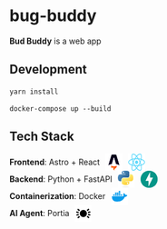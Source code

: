 # bug-buddy

**Bud Buddy** is a web app 

## Development

```
yarn install
```

```
docker-compose up --build
```

## Tech Stack

<div style="display: flex; align-items: center; gap: 10px;">
  <span><strong>Frontend</strong>: Astro + React</span>
  <img src="https://github.com/norMNfan/bug-buddy/blob/main/logos/astro-logo.png" alt="Astro Logo" style="width: 30px; height: 30px;">
  <img src="https://github.com/norMNfan/bug-buddy/blob/main/logos/react-logo.png" alt="React Logo" style="width: 30px; height: 30px;">
</div>

<div style="display: flex; align-items: center; gap: 10px;">
  <span><strong>Backend</strong>: Python + FastAPI</span>
  <img src="https://github.com/norMNfan/bug-buddy/blob/main/logos/python-logo.jpeg" alt="Python Logo" style="width: 30px; height: 30px;">
  <img src="https://github.com/norMNfan/bug-buddy/blob/main/logos/fastapi-logo.png" alt="FastAPI Logo" style="width: 30px; height: 30px;">
</div>

<div style="display: flex; align-items: center; gap: 10px;">
  <span><strong>Containerization</strong>: Docker</span>
  <img src="https://github.com/norMNfan/bug-buddy/blob/main/logos/docker-logo.png" alt="Docker Logo" style="width: 30px; height: 30px;">
</div>

<div style="display: flex; align-items: center; gap: 10px;">
  <span><strong>AI Agent</strong>: Portia</span>
  <img src="https://github.com/norMNfan/bug-buddy/blob/main/logos/portia-logo.jpeg" alt="Portia Logo" style="width: 30px; height: 30px;">
</div>


